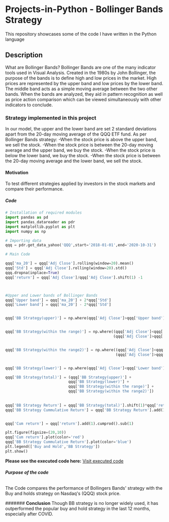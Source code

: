 # **Projects-in-Python - Bollinger Bands Strategy**
This repository showcases some of the code I have written in the Python language

##  Description

What are Bollinger Bands? 
Bollinger Bands are one of the many indicator tools used in Visual Analysis. Created in the 1980s by John Bollinger, the purpose of the bands is to define high and low prices in the market. High prices are represented by the upper band and low prices by the lower band. The middle band acts as a simple moving average between the two other bands. When the bands are analyzed, they aid in pattern recognition as well as price action comparison which can be viewed simultaneously with other indicators to conclude.

### **Strategy implemented in this project**

In our model, the upper and the lower band are set 2 standard deviations apart from the 20-day moving average of the QQQ ETF fund. 
As per Bollinger Bands strategy: 
-When the stock price is above the upper band, we sell the stock.
-When the stock price is between the 20-day moving average and the upper band, we buy the stock. 
-When the stock price is below the lower band, we buy the stock. 
-When the stock price is between the 20-day moving average and the lower band, we sell the stock.

#### **Motivation**
To test different strategies applied by investors in the stock markets and compare their performance. 


##### **Code**

```python
# Installation of required modules
import pandas as pd
import pandas_datareader as pdr
import matplotlib.pyplot as plt
import numpy as np

# Importing data
qqq = pdr.get_data_yahoo('QQQ',start='2018-01-01',end='2020-10-31')

# Main Code

qqq['ma_20'] = qqq['Adj Close'].rolling(window=20).mean()
qqq['Std'] = qqq['Adj Close'].rolling(window=20).std()
qqq.dropna(inplace=True)
qqq['return'] = qqq['Adj Close']/qqq['Adj Close'].shift(1) -1



#Upper and Lower bands of Bollinger Bands
qqq['Upper band'] = qqq['ma_20'] + 2*qqq['Std']
qqq['Lower band'] = qqq['ma_20'] - 2*qqq['Std']


qqq['BB Strategy(upper)'] = np.where(qqq['Adj Close']>qqq['Upper band'],-1,0)


qqq['BB Strategy(within the range)'] = np.where((qqq['Adj Close']<qqq['Upper band']) & 
                                                (qqq['Adj Close']>qqq['ma_20']),1,0)


qqq['BB Strategy(within the range2)'] = np.where((qqq['Adj Close']<qqq['ma_20']) & 
                                                 (qqq['Adj Close']>qqq['Lower band']),-1,0)


qqq['BB Strategy(lower)'] = np.where(qqq['Adj Close']<qqq['Lower band'],1,0)

qqq['BB Strategy(total)'] = (qqq['BB Strategy(upper)'] + 
                            qqq['BB Strategy(lower)'] + 
                            qqq['BB Strategy(within the range)'] + 
                            qqq['BB Strategy(within the range2)'])
            
            
qqq['BB Strategy Return'] = qqq['BB Strategy(total)'].shift(1)*qqq['return']
qqq['BB Strategy Cummulative Return'] = qqq['BB Strategy Return'].add(1).cumprod().sub(1)


qqq['Cum return'] = qqq['return'].add(1).cumprod().sub(1)

plt.figure(figsize=(20,10))
qqq['Cum return'].plot(color='red')
qqq['BB Strategy Cummulative Return'].plot(color='blue')
plt.legend(['Buy and Hold','BB Strategy'])
plt.show()
```
**Please see the executed code here:**
[Visit executed code](https://github.com/vadukia2/Projects-in-Python/blob/main/Bollinger%20Bonds%20strategy.ipynb)


###### **Purpose of the code**
The Code compares the performance of Bollingers Bands' strategy with the Buy and holds strategy on Nasdaq's (QQQ) stock price.    


####### **Conclusion**
Though BB strategy is no longer widely used, it has outperformed the popular buy and hold strategy in the last 12 months, especially after COVID.
